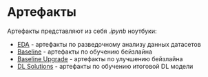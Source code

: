 # Артефакты

Артефакты представляют из себя *.ipynb* ноутбуки:

- [EDA](eda) - артефакты по разведочному анализу данных датасетов
- [Baseline](baseline) - артефакты по обучению бейзлайна
- [Baseline Upgrade](baseline_upgrade) - артефакты по улучшению бейзлайна
- [DL Solutions](dl_solutions) - артефакты по обучению итоговой DL модели
